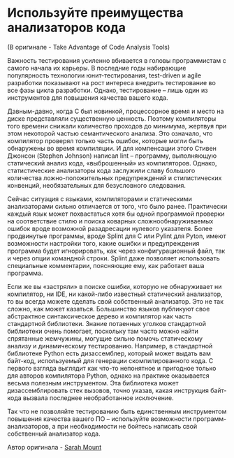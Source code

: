 # Используйте преимущества анализаторов кода
(В оригинале - Take Advantage of Code Analysis Tools)

Важность тестирования усиленно вбивается в головы программистам с самого начала их карьеры. В последние годы набирающие популярность технологии юнит-тестирования, test-driven и agile разработки показывают на рост интереса внедрить тестирование во все фазы цикла разработки. Однако, тестирование – лишь один из инструментов для повышения качества вашего кода.

Давным-давно, когда С был новинкой, процессорное время и место на диске представляли существенную ценность. Поэтому компиляторы того времени снижали количество проходов до минимума, жертвуя при этом некоторой частью семантического анализа. Это означало, что компилятор проверял только часть ошибок, которые могли быть обнаружены во время компиляции. И для компенсации этого Стивен Джонсон (Stephen Johnson) написал lint – программу, выполняющую статический анализ кода, «выброшенный» из компиляторов. Однако, статистические анализаторы кода заслужили славу большого количества ложно-положительных предупреждений и стилистических конвенций, необязательных для безусловного следования.

Сейчас ситуация с языками, компиляторами и статическими анализаторами сильно отличается от того, что было ранее. Практически каждый язык может похвастаться хотя бы одной программой проверки на соответствие стилю и поиска коварных сложнообнаруживаемых ошибок вроде возможной разадресации нулевого указателя. Более продвинутые программы, вроде Splint для С или Pylint для Pyton, имеют возможности настройки того, какие ошибки и предупреждения программа будет игнорировать, как через конфигурационный файл, так и через опции командной строки. Splint даже позволяет использовать специальные комментарии, поясняющие ему, как работает ваша программа.

Если же вы «застряли» в поиске ошибки, которую не обнаруживает ни компилятор, ни IDE, ни какой-либо известный статический анализатор, то вы всегда можете сделать свой собственный анализатор. Это не так сложно, как может казаться. Большинство языков публикуют свое абстрактное синтаксическое дерево и компилятор как часть стандартной библиотеки. Знание потаенных уголков стандартной библиотеки очень помогает, поскольку там часто можно найти спрятанные жемчужины, могущие сильно помочь статическому анализу и динамическому тестированию. Например, в стандартной библиотеке Python есть дизассемблер, который может выдать вам байт-код, используемый для генерации скомпилированного кода. С первого взгляда выглядит как что-то непонятное и пригодное только для авторов компилятора Python, однако на практике оказывается весьма полезным инструментом. Эта библиотека может дизассемблировать стек вызовов, точно указав, какая инструкция байт-кода вызвала последнее необработанное исключение.

Так что не позволяйте тестированию быть единственным инструментом повышения качества вашего ПО – используйте возможности программ-анализаторов, а при необходимости не бойтесь написать свой собственный анализатор кода.

Автор оригинала - [Sarah Mount](http://programmer.97things.oreilly.com/wiki/index.php/Sarah_Mount)